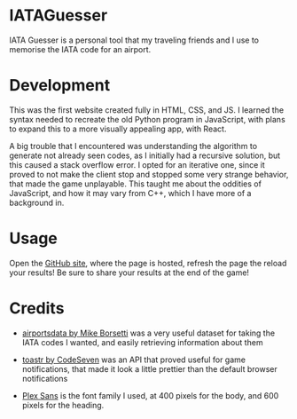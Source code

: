 # IATAGuesser
IATA Guesser is a personal tool that my traveling friends and I use to memorise the IATA code for an airport.

# Development
This was the first website created fully in HTML, CSS, and JS. I learned the syntax needed to recreate the old Python program in JavaScript, with plans to expand this to a more visually appealing app, with React.

A big trouble that I encountered was understanding the algorithm to generate not already seen codes, as I initially had a recursive solution, but this caused a stack overflow error. I opted for an iterative one, since it proved to not make the client stop and stopped some very strange behavior, that made the game unplayable. This taught me about the oddities of JavaScript, and how it may vary from C++, which I have more of a background in.

# Usage
Open the [GitHub site](https://thevedantmodi.github.io/IATAGuesser/), where the page is hosted, refresh the page the reload your results! Be sure to share your results at the end of the game!

# Credits
- [airportsdata by Mike Borsetti](https://github.com/mborsetti/airportsdata) was a very useful dataset for taking the IATA codes I wanted, and easily retrieving information about them

- [toastr by CodeSeven](https://github.com/CodeSeven/toastr) was an API that proved useful for game notifications, that made it look a little prettier than the default browser notifications

- [Plex Sans](https://fonts.google.com/share?selection.family=IBM%2BPlex%2BSans:wght@400;600) is the font family I used, at 400 pixels for the body, and 600 pixels for the heading.